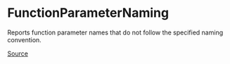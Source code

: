 # FunctionParameterNaming

Reports function parameter names that do not follow the specified naming convention.


[Source](https://detekt.github.io/detekt/naming.html#functionparameternaming)
